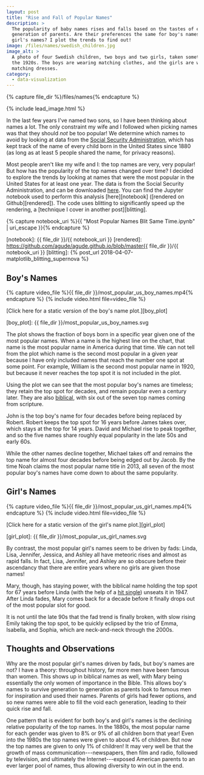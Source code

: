 ```yaml
---
layout: post
title: "Rise and Fall of Popular Names"
description: >
  The popularity of baby names rises and falls based on the tastes of each
  generation of parents. Are their preferences the same for boy's names as for
  girl's names? I plot the trends to find out!
image: /files/names/swedish_children.jpg
image_alt: >
  A photo of four Swedish children, two boys and two girls, taken sometime in
  the 1920s. The boys are wearing matching clothes, and the girls are wearing
  matching dresses.
category:
  - data-visualization
---
```


{% capture file_dir %}/files/names{% endcapture %}

{% include lead_image.html %}

In the last few years I've named two sons, so I have been thinking about names
a lot. The only constraint my wife and I followed when picking names was that
they should _not_ be too popular! We determine which names to avoid by looking
at data from the [Social Security Administration][ssa], which has kept track
of the name of every child born in the United States since 1880 (as long as at
least 5 people shared the name, for privacy reasons).

[ssa]: https://en.wikipedia.org/wiki/Social_Security_Administration

Most people aren't like my wife and I: the top names are very, very popular!
But how has the popularity of the top names changed over time? I decided to
explore the trends by looking at names that were the most popular in the
United States for at least one year. The data is from the Social Security
Administration, and can be downloaded [here][data]. You can find the Jupyter
notebook used to perform this analysis [here][notebook] ([rendered on
Github][rendered]). The code uses blitting to significantly speed up the
rendering, a [technique I cover in another post][blitting].

{% capture notebook_uri %}{{ "Most Popular Names Blit Same Time.ipynb" | uri_escape }}{% endcapture %}

[data]: https://www.ssa.gov/oact/babynames/names.zip
[notebook]: {{ file_dir }}/{{ notebook_uri }}
[rendered]: https://github.com/agude/agude.github.io/blob/master{{ file_dir }}/{{ notebook_uri }}
[blitting]: {% post_url 2018-04-07-matplotlib_blitting_supernova %}

## Boy's Names

{% capture video_file %}{{ file_dir }}/most_popular_us_boy_names.mp4{% endcapture %}
{% include video.html file=video_file %}

[Click here for a static version of the boy's name plot.][boy_plot]

[boy_plot]: {{ file_dir }}/most_popular_us_boy_names.svg

The plot shows the fraction of boys born in a specific year given one of the
most popular names. When a name is the highest line on the chart, that name is
the most popular name in America during that time. We can not tell from the
plot which name is the second most popular in a given year because I have only
included names that reach the number one spot at some point. For example,
William is the second most popular name in 1920, but because it never reaches
the top spot it is not included in the plot.

Using the plot we can see that the most popular boy's names are timeless; they
retain the top spot for decades, and remain popular even a century later. They
are also [biblical][bible_names], with six out of the seven top names coming
from scripture.

[bible_names]: https://en.wikipedia.org/wiki/List_of_biblical_names

John is the top boy's name for four decades before being replaced by Robert.
Robert keeps the top spot for 16 years before James takes over, which stays at
the top for 14 years. David and Michael rise to peak together, and so the five
names share roughly equal popularity in the late 50s and early 60s.

While the other names decline together, Michael takes off and remains the top
name for almost four decades before being edged out by Jacob. By the time Noah
claims the most popular name title in 2013, all seven of the most popular boy's
names have come down to about the same popularity.

## Girl's Names

{% capture video_file %}{{ file_dir }}/most_popular_us_girl_names.mp4{% endcapture %}
{% include video.html file=video_file %}

[Click here for a static version of the girl's name plot.][girl_plot]

[girl_plot]: {{ file_dir }}/most_popular_us_girl_names.svg

By contrast, the most popular girl's names seem to be driven by fads: Linda,
Lisa, Jennifer, Jessica, and Ashley all have meteoric rises and almost as
rapid falls. In fact, Lisa, Jennifer, and Ashley are so obscure before their
ascendancy that there are entire years where no girls are given those names!

Mary, though, has staying power, with the biblical name holding the top spot
for 67 years before Linda (with the help of a [hit single][linda_song])
unseats it in 1947\. After Linda fades, Mary comes back for a decade before it
finally drops out of the most popular slot for good.

It is not until the late 90s that the fad trend is finally broken, with slow
rising Emily taking the top spot, to be quickly eclipsed by the trio of Emma,
Isabella, and Sophia, which are neck-and-neck through the 2000s.

[linda_song]: https://en.wikipedia.org/wiki/Linda_(1946_song)

## Thoughts and Observations

Why are the most popular girl's names driven by fads, but boy's names are not?
I have a theory: throughout history, far more men have been famous than women.
This shows up in biblical names as well, with Mary being essentially the only
women of importance in the Bible. This allows boy's names to survive
generation to generation as parents look to famous men for inspiration and
used their names. Parents of girls had fewer options, and so new names were
able to fill the void each generation, leading to their quick rise and fall.

One pattern that is evident for both boy's and girl's names is the declining
relative popularity of the top names. In the 1880s, the most popular name for
each gender was given to 8% or 9% of all children born that year! Even into
the 1980s the top names were given to about 4% of children. But now the top
names are given to only 1% of children! It may very well be that the growth of
mass communication---newspapers, then film and radio, followed by television,
and ultimately the Internet---exposed American parents to an ever larger pool
of names, thus allowing diversity to win out in the end.
